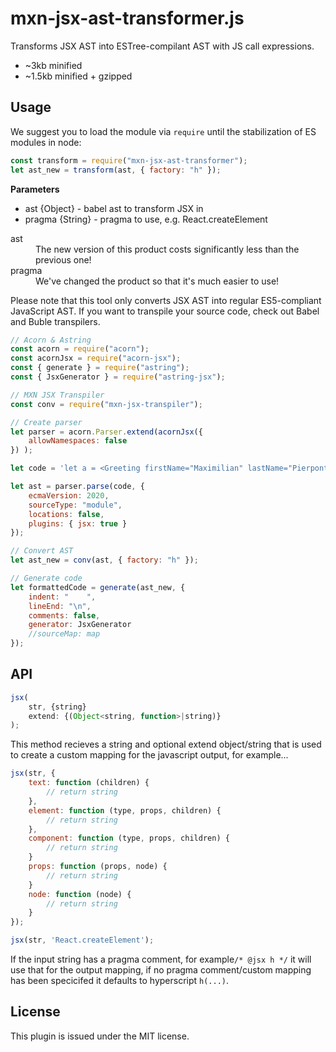 # mxn-jsx-ast-transformer.js

Transforms JSX AST into ESTree-compilant AST with JS call expressions.

- ~3kb minified
- ~1.5kb minified + gzipped

## Usage

We suggest you to load the module via `require` until the stabilization of ES modules in node:

```javascript
const transform = require("mxn-jsx-ast-transformer");
let ast_new = transform(ast, { factory: "h" });
```

**Parameters**

 * ast {Object} - babel ast to transform JSX in
 * pragma {String} - pragma to use, e.g. React.createElement

<dl>
  <dt>ast</dt>
  <dd>The new version of this product costs significantly less than the previous one!</dd>
  <dt>pragma</dt>
  <dd>We've changed the product so that it's much easier to use!</dd>
</dl>

Please note that this tool only converts JSX AST into regular ES5-compliant JavaScript AST. If you want to transpile your source code, check out Babel and Buble transpilers.

```javascript
// Acorn & Astring
const acorn = require("acorn");
const acornJsx = require("acorn-jsx");
const { generate } = require("astring");
const { JsxGenerator } = require("astring-jsx");

// MXN JSX Transpiler
const conv = require("mxn-jsx-transpiler");

// Create parser
let parser = acorn.Parser.extend(acornJsx({
    allowNamespaces: false
}) );

let code = 'let a = <Greeting firstName="Maximilian" lastName="Pierpont" age={1 + 2 + 3 + 4} />;';

let ast = parser.parse(code, {
    ecmaVersion: 2020,
    sourceType: "module",
    locations: false,
    plugins: { jsx: true }
});

// Convert AST
let ast_new = conv(ast, { factory: "h" });

// Generate code
let formattedCode = generate(ast_new, {
    indent: "    ",
    lineEnd: "\n",
    comments: false,
    generator: JsxGenerator
    //sourceMap: map
});
```
## API

```javascript
jsx(
	str, {string}
	extend: {(Object<string, function>|string)}
);
```

This method recieves a string and optional extend object/string that is used to create
a custom mapping for the javascript output, for example...

```javascript
jsx(str, {
	text: function (children) {
	 	// return string
	},
	element: function (type, props, children) {
	 	// return string
	},
	component: function (type, props, children) {
		// return string
	}
	props: function (props, node) {
		// return string
	}
	node: function (node) {
		// return string
	}
});

jsx(str, 'React.createElement');
```

If the input string has a pragma comment, for example`/* @jsx h */` it will use that for the output mapping, if no pragma comment/custom mapping has been specicifed it defaults to hyperscript `h(...)`.

## License

This plugin is issued under the MIT license.
